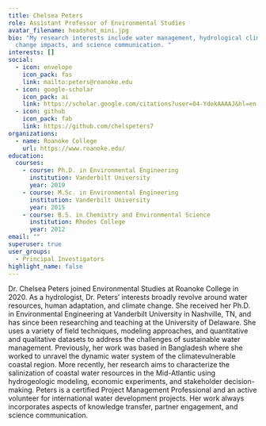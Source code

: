 ```yaml
---
title: Chelsea Peters
role: Assistant Professor of Environmental Studies
avatar_filename: headshot_mini.jpg
bio: "My research interests include water management, hydrological climate
  change impacts, and science communication. "
interests: []
social:
  - icon: envelope
    icon_pack: fas
    link: mailto:peters@roanoke.edu
  - icon: google-scholar
    icon_pack: ai
    link: https://scholar.google.com/citations?user=04-YdokAAAAJ&hl=en
  - icon: github
    icon_pack: fab
    link: https://github.com/chelspeters7
organizations:
  - name: Roanoke College
    url: https://www.roanoke.edu/
education:
  courses:
    - course: Ph.D. in Environmental Engineering
      institution: Vanderbilt University
      year: 2019
    - course: M.Sc. in Environmental Engineering
      institution: Vanderbilt University
      year: 2015
    - course: B.S. in Chemistry and Environmental Science
      institution: Rhodes College
      year: 2012
email: ""
superuser: true
user_groups:
  - Principal Investigators
highlight_name: false
---
```

Dr. Chelsea Peters joined Environmental Studies at Roanoke College in 2020. As a hydrologist, Dr. Peters’ interests broadly revolve around water resources, human adaptation, and climate change. She received her Ph.D. in Environmental Engineering at Vanderbilt University in Nashville, TN, and has since been researching and teaching at the University of Delaware. She uses a variety of field techniques, modeling approaches, and quantitative and qualitative datasets to address the challenges of sustainable water management. Previously, her work was based in Bangladesh where she worked to unravel the dynamic water system of the climatevulnerable coastal region. More recently, her research aims to characterize the salinization of coastal water resources in the Mid-Atlantic using hydrogeologic modeling, economic experiments, and stakeholder decision-making. Peters is a certified Project Management Professional and an active volunteer for international water development projects. Her work always incorporates aspects of knowledge transfer, partner engagement, and science communication.